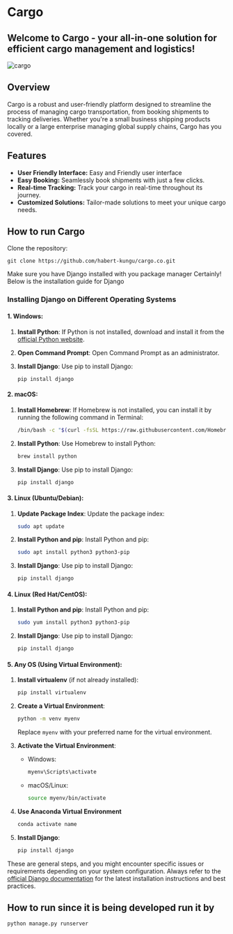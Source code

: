 
# Cargo


## Welcome to Cargo - your all-in-one solution for efficient cargo management and logistics!

![cargo](https://github.com/habert-kungu/cargo/assets/147383053/c6381c4d-fe56-48e4-a312-c881542281ff)




## Overview

Cargo is a robust and user-friendly platform designed to streamline the process of managing cargo transportation, from booking shipments to tracking deliveries. Whether you're a small business shipping products locally or a large enterprise managing global supply chains, Cargo has you covered.


## Features
- **User Friendly Interface:** Easy and Friendly user interface
- **Easy Booking:** Seamlessly book shipments with just a few clicks.
- **Real-time Tracking:** Track your cargo in real-time throughout its journey.
- **Customized Solutions:** Tailor-made solutions to meet your unique cargo needs.


 
## How to run Cargo

Clone the repository:
```
git clone https://github.com/habert-kungu/cargo.co.git
```
Make sure you have Django installed with you package manager
Certainly! Below is the installation guide for Django 


### Installing Django on Different Operating Systems

#### 1. Windows:

1. **Install Python**: If Python is not installed, download and install it from the [official Python website](https://www.python.org/downloads/).

2. **Open Command Prompt**: Open Command Prompt as an administrator.

3. **Install Django**: Use pip to install Django:
   ```
   pip install django
   ```

####  2. macOS:

1. **Install Homebrew**: If Homebrew is not installed, you can install it by running the following command in Terminal:
   ```bash
   /bin/bash -c "$(curl -fsSL https://raw.githubusercontent.com/Homebrew/install/HEAD/install.sh)"
   ```

2. **Install Python**: Use Homebrew to install Python:
   ```bash
   brew install python
   ```

3. **Install Django**: Use pip to install Django:
   ```bash
   pip install django
   ```

#### 3. Linux (Ubuntu/Debian):

1. **Update Package Index**: Update the package index:
   ```bash
   sudo apt update
   ```

2. **Install Python and pip**: Install Python and pip:
   ```bash
   sudo apt install python3 python3-pip
   ```

3. **Install Django**: Use pip to install Django:
   ```bash
   pip install django
   ```

#### 4. Linux (Red Hat/CentOS):

1. **Install Python and pip**: Install Python and pip:
   ```bash
   sudo yum install python3 python3-pip
   ```

2. **Install Django**: Use pip to install Django:
   ```bash
   pip install django
   ```

#### 5. Any OS (Using Virtual Environment):

1. **Install virtualenv** (if not already installed):
   ```bash
   pip install virtualenv
   ```

2. **Create a Virtual Environment**:
   ```bash
   python -m venv myenv
   ```
   Replace `myenv` with your preferred name for the virtual environment.

3. **Activate the Virtual Environment**:
   - Windows:
     ```bash
     myenv\Scripts\activate
     ```
   - macOS/Linux:
     ```bash
     source myenv/bin/activate
     ```
4. **Use Anaconda Virtual Environment**
    ```bash
    conda activate name
    ```
   
5. **Install Django**:
   ```bash
   pip install django
   ```

These are general steps, and you might encounter specific issues or requirements depending on your system configuration. Always refer to the [official Django documentation](https://docs.djangoproject.com/en/stable/intro/install/) for the latest installation instructions and best practices.





## How to run since it is being developed run it by 
```
python manage.py runserver
```
